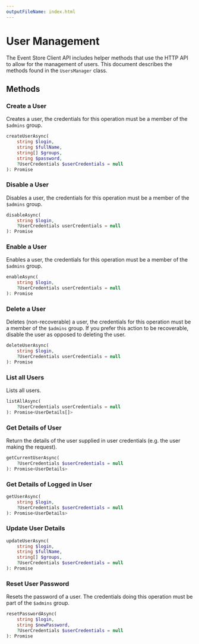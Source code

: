 ```yaml
---
outputFileName: index.html
---
```


# User Management

The Event Store Client API includes helper methods that use the HTTP API to allow for the management of users. This document describes the methods found in the `UsersManager` class.

## Methods

### Create a User

Creates a user, the credentials for this operation must be a member of the `$admins` group.

```php
createUserAsync(
    string $login,
    string $fullName,
    string[] $groups,
    string $password,
    ?UserCredentials $userCredentials = null
): Promise
```

### Disable a User

Disables a user, the credentials for this operation must be a member of the `$admins` group.

```php
disableAsync(
    string $login,
    ?UserCredentials userCredentials = null
): Promise
```

### Enable a User

Enables a user, the credentials for this operation must be a member of the `$admins` group.

```php
enableAsync(
    string $login,
    ?UserCredentials userCredentials = null
): Promise
```

### Delete a User

Deletes (non-recoverable) a user, the credentials for this operation must be a member of the `$admins` group. If you prefer this action to be recoverable, disable the user as opposed to deleting the user.

```php
deleteUserAsync(
    string $login,
    ?UserCredentials userCredentials = null
): Promise
```

### List all Users

Lists all users.

```php
listAllAsync(
    ?UserCredentials userCredentials = null
): Promise<UserDetails[]>
```

### Get Details of User

Return the details of the user supplied in user credentials (e.g. the user making the request).

```php
getCurrentUserAsync(
    ?UserCredentials $userCredentials = null
): Promise<UserDetails>
```

### Get Details of Logged in User

```php
getUserAsync(
    string $login,
    ?UserCredentials $userCredentials = null
): Promise<UserDetails>
```

### Update User Details

```php
updateUserAsync(
    string $login,
    string $fullName,
    string[] $groups,
    ?UserCredentials $userCredentials = null
): Promise
```

### Reset User Password

Resets the password of a user. The credentials doing this operation must be part of the `$admins` group.

```php
resetPasswordAsync(
    string $login,
    string $newPassword,
    ?UserCredentials $userCredentials = null
): Promise
```
